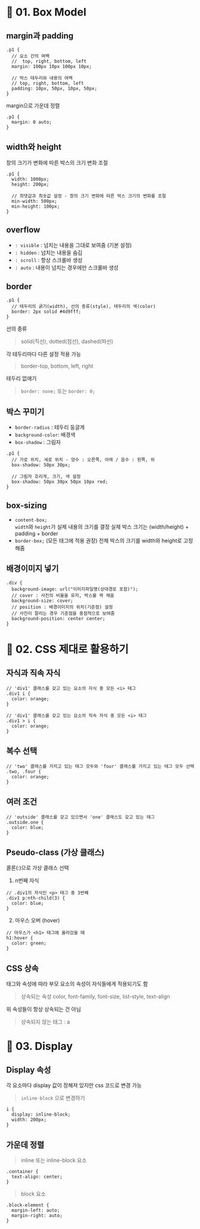# 📎 01. Box Model
## margin과 padding
```
.p1 {
  // 요소 간의 여백
  //  top, right, bottom, left
  margin: 100px 10px 100px 10px;

  // 박스 테두리와 내용의 여백
  // top, right, bottom, left
  padding: 10px, 50px, 10px, 50px;
}
```
margin으로 가운데 정렬
```
.p1 {
  margin: 0 auto;
}
```

## width와 height
창의 크기가 변화에 따른 박스의 크기 변화 조절
```
.p1 {
  width: 1000px;
  height: 200px;

  // 최댓값과 최솟값 설정 - 창의 크기 변화에 따른 박스 크기의 변화를 조절
  min-width: 500px;
  min-height: 100px;
}
```

## overflow
- `: visible` : 넘치는 내용을 그대로 보여줌 (기본 설정)
- `: hidden` : 넘치는 내용을 숨김
- `: scroll` : 항상 스크롤바 생성
- `: auto` : 내용이 넘치는 경우에만 스크롤바 생성

## border
```
.p1 {
  // 테두리의 굵기(width), 선의 종류(style), 테두리의 색(color)
  border: 2px solid #4d9fff;
}
```
선의 종류
> solid(직선), dotted(점선), dashed(파선)

각 테두리마다 다른 설정 적용 가능
> border-top, bottom, left, right

테두리 없애기
> `border: none;` 또는 `border: 0;`

## 박스 꾸미기
- `border-radius` : 테두리 둥글게
- `background-color`: 배경색
- `box-shadow` : 그림자
```
.p1 {
  // 가로 위치, 세로 위치 - 양수 : 오른쪽, 아래 / 음수 : 왼쪽, 위
  box-shadow: 50px 30px;

  // 그림자 흐리게, 크기, 색 설정
  box-shadow: 50px 30px 50px 10px red;
}
```

## box-sizing
- `content-box;`  
`width`와 `height`가 실제 내용의 크기를 결정
실제 박스 크기는 (width/height) + padding + border  
- `border-box;` (모든 태그에 적용 권장)
전체 박스의 크기를 width와 height로 고정해줌

## 배경이미지 넣기
```
.div {
  background-image: url("이미지파일명(상대경로 포함)");
  // cover : 사진의 비율을 유지, 박스를 꽉 채움
  background-size: cover;
  // position : 배경이미지의 위치(기준점) 설정
  // 사진이 잘리는 경우 기준점을 중점적으로 보여줌
  background-position: center center;
}
```

# 📎 02. CSS 제대로 활용하기
## 자식과 직속 자식
```
// 'div1' 클래스를 갖고 있는 요소의 자식 중 모든 <i> 태그
.div1 i {
  color: orange;
}

// 'div1' 클래스를 갖고 있는 요소의 직속 자식 중 모든 <i> 태그
.div1 > i {
  color: orange;
}
```

## 복수 선택
```
// 'two' 클래스를 가지고 있는 태그 모두와 'four' 클래스를 가지고 있는 태그 모두 선택
.two, .four {
  color: orange;
}
```

## 여러 조건
```
// 'outside' 클래스를 갖고 있으면서 'one' 클래스도 갖고 있는 태그
.outside.one {
  color: blue;
}
```

## Pseudo-class (가상 클래스)
콜론(:)으로 가상 클래스 선택

1. n번째 자식
```
// .div1의 자식인 <p> 태그 중 3번째
.div1 p:nth-child(3) {
  color: blue;
}
```

2. 마우스 오버 (hover)
```
// 마우스가 <h1> 태그에 올라갔을 때
h1:hover {
  color: green;
}
```

## CSS 상속
태그와 속성에 따라 부모 요소의 속성이 자식들에게 적용되기도 함  
> 상속되는 속성
color, font-family, font-size, list-style, text-align

위 속성들이 항상 상속되는 건 아님  
> 상속되지 않는 태그 : a

# 📎 03. Display
## Display 속성
각 요소마다 display 값이 정해져 있지만 css 코드로 변경 가능  
> `inline-block` 으로 변경하기
```
i {
  display: inline-block;
  width: 200px;
}
```

## 가운데 정렬
> inline 또는 inline-block 요소
```
.container {
  text-align: center;
}
```
> block 요소
```
.block-element {
  margin-left: auto;
  margin-right: auto;
}
```